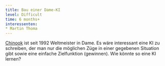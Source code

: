 ```yaml
---
title: Bau einer Dame-KI
level: Difficult
time: 6 months+
interessenten:
* Martin Thoma
---
```

[Chinook](https://de.wikipedia.org/wiki/Chinook_(Software)) ist seit 1992
Weltmeister in Dame. Es wäre interessant eine KI zu schreiben, der man nur
die möglichen Züge in einer gegebenen Situation gibt sowie eine einfache
Zielfunktion (gewinnen). Wie könnte so eine KI lernen?